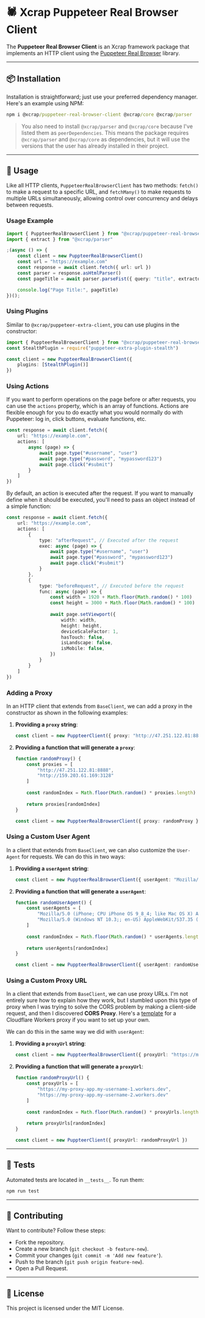 # 🕷️ Xcrap Puppeteer Real Browser Client

The **Puppeteer Real Browser Client** is an Xcrap framework package that implements an HTTP client using the [Puppeteer Real Browser](https://www.npmjs.com/package/puppeteer-real-browser) library.

-----

## 📦 Installation

Installation is straightforward; just use your preferred dependency manager. Here's an example using NPM:

```cmd
npm i @xcrap/puppeteer-real-browser-client @xcrap/core @xcrap/parser
```

> You also need to install `@xcrap/parser` and `@xcrap/core` because I've listed them as `peerDependencies`. This means the package requires `@xcrap/parser` and `@xcrap/core` as dependencies, but it will use the versions that the user has already installed in their project.

-----

## 🚀 Usage

Like all HTTP clients, `PuppeteerRealBrowserClient` has two methods: `fetch()` to make a request to a specific URL, and `fetchMany()` to make requests to multiple URLs simultaneously, allowing control over concurrency and delays between requests.

### Usage Example

```ts
import { PuppteerRealBrowserClient } from "@xcrap/puppeteer-real-browser-client"
import { extract } from "@xcrap/parser"

;(async () => {
    const client = new PuppteerRealBrowserClient()
    const url = "https://example.com"
    const response = await client.fetch({ url: url })
    const parser = response.asHtmlParser()
    const pageTitle = await parser.parseFist({ query: "title", extractor: extract("innerText") })

    console.log("Page Title:", pageTitle)
})();
```

### Using Plugins

Similar to `@xcrap/puppeteer-extra-client`, you can use plugins in the constructor:

```ts
import { PuppteerRealBrowserClient } from "@xcrap/puppeteer-real-browser-client"
const StealthPlugin = require("puppeteer-extra-plugin-stealth")

const client = new PuppteerRealBrowserClient({
	plugins: [StealthPlugin()]
})
```

### Using Actions

If you want to perform operations on the page before or after requests, you can use the `actions` property, which is an array of functions. Actions are flexible enough for you to do exactly what you would normally do with Puppeteer: log in, click buttons, evaluate functions, etc.

```ts
const response = await client.fetch({
	url: "https://example.com",
	actions: [
		async (page) => {
			await page.type("#username", "user")
			await page.type("#password", "mypassword123")
			await page.click("#submit")
		}
	]
})
```

By default, an action is executed after the request. If you want to manually define when it should be executed, you'll need to pass an object instead of a simple function:

```ts
const response = await client.fetch({
	url: "https://example.com",
	actions: [
		{
			type: "afterRequest", // Executed after the request
			exec: async (page) => {
				await page.type("#username", "user")
				await page.type("#password", "mypassword123")
				await page.click("#submit")
			}
		},
		{
			type: "beforeRequest", // Executed before the request
			func: async (page) => {
				const width = 1920 + Math.floor(Math.random() * 100)
				const height = 3000 + Math.floor(Math.random() * 100)
		
				await page.setViewport({
					width: width,
					height: height,
					deviceScaleFactor: 1,
					hasTouch: false,
					isLandscape: false,
					isMobile: false,
				})
			}
		}
	]
})
```

### Adding a Proxy

In an HTTP client that extends from `BaseClient`, we can add a proxy in the constructor as shown in the following examples:

1.  **Providing a `proxy` string**:

    ```ts
    const client = new PuppteerClient({ proxy: "http://47.251.122.81:8888" })
    ```

2.  **Providing a function that will generate a `proxy`**:

    ```ts
    function randomProxy() {
    	const proxies = [
            "http://47.251.122.81:8888",
            "http://159.203.61.169:3128"
        ]
    	
    	const randomIndex = Math.floor(Math.random() * proxies.length)
    	
    	return proxies[randomIndex]
    }

    const client = new PuppteerRealBrowserClient({ proxy: randomProxy })
    ```

### Using a Custom User Agent

In a client that extends from `BaseClient`, we can also customize the `User-Agent` for requests. We can do this in two ways:

1.  **Providing a `userAgent` string**:

    ```ts
    const client = new PuppteerRealBrowserClient({ userAgent: "Mozilla/5.0 (Windows NT 10.0; Win64; x64) AppleWebKit/537.36 (KHTML, like Gecko) Chrome/134.0.0.0 Safari/537.36" })
    ```

2.  **Providing a function that will generate a `userAgent`**:

    ```ts
    function randomUserAgent() {
    	const userAgents = [
    		"Mozilla/5.0 (iPhone; CPU iPhone OS 9_8_4; like Mac OS X) AppleWebKit/603.37 (KHTML, like Gecko)  Chrome/54.0.1244.188 Mobile Safari/601.5",
    		"Mozilla/5.0 (Windows NT 10.3;; en-US) AppleWebKit/537.35 (KHTML, like Gecko) Chrome/47.0.1707.185 Safari/601"
    	]
    	
    	const randomIndex = Math.floor(Math.random() * userAgents.length)
    	
    	return userAgents[randomIndex]
    }

    const client = new PuppteerRealBrowserClient({ userAgent: randomUserAgent })
    ```

### Using a Custom Proxy URL

In a client that extends from `BaseClient`, we can use proxy URLs. I'm not entirely sure how to explain how they work, but I stumbled upon this type of proxy when I was trying to solve the CORS problem by making a client-side request, and then I discovered **CORS Proxy**. Here's a [template](https://gist.github.com/marcuth/9fbd321b011da44d1287faae31a8dd3a) for a Cloudflare Workers proxy if you want to set up your own.

We can do this in the same way we did with `userAgent`:

1.  **Providing a `proxyUrl` string**:

    ```ts
    const client = new PuppteerRealBrowserClient({ proxyUrl: "https://my-proxy-app.my-username.workers.dev" })
    ```

2.  **Providing a function that will generate a `proxyUrl`**:

    ```ts
    function randomProxyUrl() {
    	const proxyUrls = [
    		"https://my-proxy-app.my-username-1.workers.dev",
    		"https://my-proxy-app.my-username-2.workers.dev"
    	]
    	
    	const randomIndex = Math.floor(Math.random() * proxyUrls.length)
    	
    	return proxyUrls[randomIndex]
    }

    const client = new PuppteerClient({ proxyUrl: randomProxyUrl })
    ```

-----

## 🧪 Tests

Automated tests are located in `__tests__`. To run them:

```bash
npm run test
```

-----

## 🤝 Contributing

Want to contribute? Follow these steps:

  * Fork the repository.
  * Create a new branch (`git checkout -b feature-new`).
  * Commit your changes (`git commit -m 'Add new feature'`).
  * Push to the branch (`git push origin feature-new`).
  * Open a Pull Request.

-----

## 📝 License

This project is licensed under the MIT License.